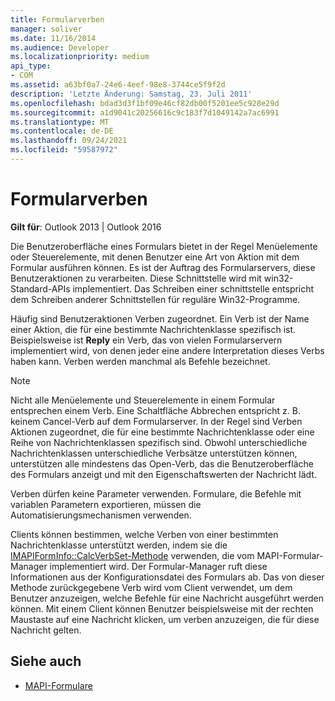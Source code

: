 ```yaml
---
title: Formularverben
manager: soliver
ms.date: 11/16/2014
ms.audience: Developer
ms.localizationpriority: medium
api_type:
- COM
ms.assetid: a63bf0a7-24e6-4eef-98e8-3744ce5f9f2d
description: 'Letzte Änderung: Samstag, 23. Juli 2011'
ms.openlocfilehash: bdad3d3f1bf09e46cf82db00f5201ee5c928e29d
ms.sourcegitcommit: a1d9041c20256616c9c183f7d1049142a7ac6991
ms.translationtype: MT
ms.contentlocale: de-DE
ms.lasthandoff: 09/24/2021
ms.locfileid: "59587972"
---
```

# <a name="form-verbs"></a>Formularverben

**Gilt für**: Outlook 2013 | Outlook 2016 
  
Die Benutzeroberfläche eines Formulars bietet in der Regel Menüelemente oder Steuerelemente, mit denen Benutzer eine Art von Aktion mit dem Formular ausführen können. Es ist der Auftrag des Formularservers, diese Benutzeraktionen zu verarbeiten. Diese Schnittstelle wird mit win32-Standard-APIs implementiert. Das Schreiben einer schnittstelle entspricht dem Schreiben anderer Schnittstellen für reguläre Win32-Programme.
  
Häufig sind Benutzeraktionen Verben zugeordnet. Ein Verb ist der Name einer Aktion, die für eine bestimmte Nachrichtenklasse spezifisch ist. Beispielsweise ist **Reply** ein Verb, das von vielen Formularservern implementiert wird, von denen jeder eine andere Interpretation dieses Verbs haben kann. Verben werden manchmal als Befehle bezeichnet. 
  
> [!NOTE]
> Nicht alle Menüelemente und Steuerelemente in einem Formular entsprechen einem Verb. Eine Schaltfläche  Abbrechen entspricht z. B. keinem Cancel-Verb auf dem Formularserver. In der Regel sind Verben Aktionen zugeordnet, die für eine bestimmte Nachrichtenklasse oder eine Reihe von Nachrichtenklassen spezifisch sind. Obwohl unterschiedliche Nachrichtenklassen unterschiedliche Verbsätze unterstützen können, unterstützen alle mindestens das Open-Verb, das die Benutzeroberfläche des Formulars anzeigt und mit den Eigenschaftswerten der Nachricht lädt. 
  
Verben dürfen keine Parameter verwenden. Formulare, die Befehle mit variablen Parametern exportieren, müssen die Automatisierungsmechanismen verwenden.
  
Clients können bestimmen, welche Verben von einer bestimmten Nachrichtenklasse unterstützt werden, indem sie die [IMAPIFormInfo::CalcVerbSet-Methode](imapiforminfo-calcverbset.md) verwenden, die vom MAPI-Formular-Manager implementiert wird. Der Formular-Manager ruft diese Informationen aus der Konfigurationsdatei des Formulars ab. Das von dieser Methode zurückgegebene Verb wird vom Client verwendet, um dem Benutzer anzuzeigen, welche Befehle für eine Nachricht ausgeführt werden können. Mit einem Client können Benutzer beispielsweise mit der rechten Maustaste auf eine Nachricht klicken, um verben anzuzeigen, die für diese Nachricht gelten. 
  
## <a name="see-also"></a>Siehe auch

- [MAPI-Formulare](mapi-forms.md)

